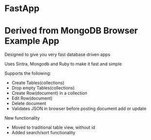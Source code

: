 # FastApp
# Derived from MongoDB Browser Example App

Designed to give you very fast database driven apps 

Uses Sintra, Mongodb and Ruby to make it fast and simple



Supports the following:

* Create Tables(collections)
* Drop empty Tables(collections)
* Create Row(document) in a collection
* Edit Row(document) 
* Delete document
* Validates JSON in browser before posting document add or update

New functionality
* Moved to traditional table view, without id
* Added search/sort functionality

